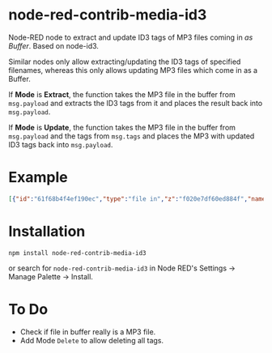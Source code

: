 # node-red-contrib-media-id3

Node-RED node to extract and update ID3 tags of MP3 files coming in *as Buffer*. Based on node-id3.

Similar nodes only allow extracting/updating the ID3 tags of specified filenames, whereas this only allows updating MP3 files which come in as a Buffer.

If **Mode** is **Extract**, the function takes the MP3 file in the buffer from `msg.payload` and extracts the ID3 tags from it and places the result back into `msg.payload`.

If **Mode** is **Update**, the function takes the MP3 file in the buffer from `msg.payload` and the tags from `msg.tags` and places the MP3 with updated ID3 tags back into `msg.payload`. 


# Example

```json
[{"id":"61f68b4f4ef190ec","type":"file in","z":"f020e7df60ed884f","name":"Load Audio File","filename":"/path/to/mp3-file.mp3","format":"","chunk":false,"sendError":false,"encoding":"none","allProps":false,"x":460,"y":120,"wires":[["042bb73b73eef2d5"]]},{"id":"be351bd56f8726a9","type":"inject","z":"f020e7df60ed884f","name":"","props":[{"p":"payload"},{"p":"topic","vt":"str"}],"repeat":"","crontab":"","once":false,"onceDelay":0.1,"topic":"","payload":"","payloadType":"date","x":280,"y":120,"wires":[["61f68b4f4ef190ec"]]},{"id":"e92ed2160c2326c9","type":"id3","z":"f020e7df60ed884f","name":"","mode":"extract","x":910,"y":120,"wires":[["266104635d68c334","0f3fcef0310a8d58"]]},{"id":"266104635d68c334","type":"debug","z":"f020e7df60ed884f","name":"","active":true,"tosidebar":true,"console":false,"tostatus":false,"complete":"payload","targetType":"msg","statusVal":"","statusType":"auto","x":1090,"y":120,"wires":[]},{"id":"7d316b4489a1f005","type":"id3","z":"f020e7df60ed884f","name":"","mode":"update","x":710,"y":400,"wires":[["e38d5e7af405ca05"]]},{"id":"0f3fcef0310a8d58","type":"change","z":"f020e7df60ed884f","name":"Set Audio File As Payload and Change Tags","rules":[{"t":"set","p":"tags.artist","pt":"msg","to":"Some Other Artist","tot":"str"},{"t":"set","p":"payload","pt":"msg","to":"audioFile","tot":"msg"}],"action":"","property":"","from":"","to":"","reg":false,"x":310,"y":400,"wires":[["7d316b4489a1f005","eee46ad779538a0e"]]},{"id":"e38d5e7af405ca05","type":"id3","z":"f020e7df60ed884f","name":"","mode":"extract","x":870,"y":400,"wires":[["8666de12f29dedea"]]},{"id":"8666de12f29dedea","type":"debug","z":"f020e7df60ed884f","name":"","active":true,"tosidebar":true,"console":false,"tostatus":false,"complete":"payload","targetType":"msg","statusVal":"","statusType":"auto","x":1070,"y":400,"wires":[]},{"id":"042bb73b73eef2d5","type":"change","z":"f020e7df60ed884f","name":"Preserve audio file payload","rules":[{"t":"set","p":"audioFile","pt":"msg","to":"payload","tot":"msg"}],"action":"","property":"","from":"","to":"","reg":false,"x":700,"y":120,"wires":[["e92ed2160c2326c9"]]},{"id":"eee46ad779538a0e","type":"debug","z":"f020e7df60ed884f","name":"","active":true,"tosidebar":true,"console":false,"tostatus":false,"complete":"\"Going to set artist to '\" & tags.artist & \"'\"","targetType":"jsonata","statusVal":"","statusType":"auto","x":580,"y":360,"wires":[]}]
```


# Installation
```
npm install node-red-contrib-media-id3
```
or search for `node-red-contrib-media-id3` in Node RED's Settings -> Manage Palette -> Install.


# To Do
* Check if file in buffer really is a MP3 file.  
* Add Mode `Delete` to allow deleting all tags.